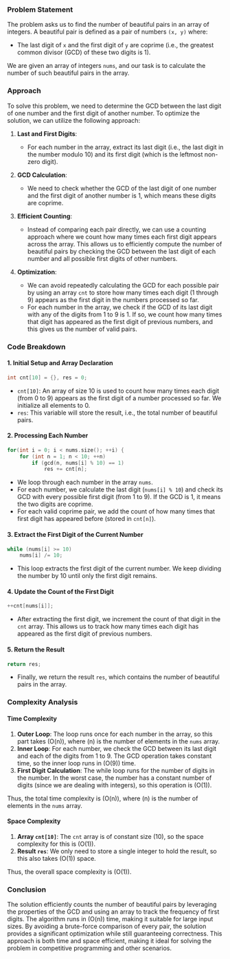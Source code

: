 ### Problem Statement

The problem asks us to find the number of beautiful pairs in an array of integers. A beautiful pair is defined as a pair of numbers `(x, y)` where:

- The last digit of `x` and the first digit of `y` are coprime (i.e., the greatest common divisor (GCD) of these two digits is 1).

We are given an array of integers `nums`, and our task is to calculate the number of such beautiful pairs in the array.

### Approach

To solve this problem, we need to determine the GCD between the last digit of one number and the first digit of another number. To optimize the solution, we can utilize the following approach:

1. **Last and First Digits**:
   - For each number in the array, extract its last digit (i.e., the last digit in the number modulo 10) and its first digit (which is the leftmost non-zero digit). 
   
2. **GCD Calculation**:
   - We need to check whether the GCD of the last digit of one number and the first digit of another number is 1, which means these digits are coprime.

3. **Efficient Counting**:
   - Instead of comparing each pair directly, we can use a counting approach where we count how many times each first digit appears across the array. This allows us to efficiently compute the number of beautiful pairs by checking the GCD between the last digit of each number and all possible first digits of other numbers.

4. **Optimization**:
   - We can avoid repeatedly calculating the GCD for each possible pair by using an array `cnt` to store how many times each digit (1 through 9) appears as the first digit in the numbers processed so far.
   - For each number in the array, we check if the GCD of its last digit with any of the digits from 1 to 9 is 1. If so, we count how many times that digit has appeared as the first digit of previous numbers, and this gives us the number of valid pairs.

### Code Breakdown

#### 1. **Initial Setup and Array Declaration**

```cpp
int cnt[10] = {}, res = 0;
```

- `cnt[10]`: An array of size 10 is used to count how many times each digit (from 0 to 9) appears as the first digit of a number processed so far. We initialize all elements to 0.
- `res`: This variable will store the result, i.e., the total number of beautiful pairs.

#### 2. **Processing Each Number**

```cpp
for(int i = 0; i < nums.size(); ++i) {
    for (int n = 1; n < 10; ++n)
        if (gcd(n, nums[i] % 10) == 1)
            res += cnt[n];
```

- We loop through each number in the array `nums`.
- For each number, we calculate the last digit (`nums[i] % 10`) and check its GCD with every possible first digit (from 1 to 9). If the GCD is 1, it means the two digits are coprime.
- For each valid coprime pair, we add the count of how many times that first digit has appeared before (stored in `cnt[n]`).

#### 3. **Extract the First Digit of the Current Number**

```cpp
while (nums[i] >= 10)
    nums[i] /= 10;
```

- This loop extracts the first digit of the current number. We keep dividing the number by 10 until only the first digit remains.

#### 4. **Update the Count of the First Digit**

```cpp
++cnt[nums[i]];
```

- After extracting the first digit, we increment the count of that digit in the `cnt` array. This allows us to track how many times each digit has appeared as the first digit of previous numbers.

#### 5. **Return the Result**

```cpp
return res;
```

- Finally, we return the result `res`, which contains the number of beautiful pairs in the array.

### Complexity Analysis

#### Time Complexity

1. **Outer Loop**: The loop runs once for each number in the array, so this part takes \(O(n)\), where \(n\) is the number of elements in the `nums` array.
2. **Inner Loop**: For each number, we check the GCD between its last digit and each of the digits from 1 to 9. The GCD operation takes constant time, so the inner loop runs in \(O(9)\) time.
3. **First Digit Calculation**: The while loop runs for the number of digits in the number. In the worst case, the number has a constant number of digits (since we are dealing with integers), so this operation is \(O(1)\).

Thus, the total time complexity is \(O(n)\), where \(n\) is the number of elements in the `nums` array.

#### Space Complexity

1. **Array `cnt[10]`**: The `cnt` array is of constant size (10), so the space complexity for this is \(O(1)\).
2. **Result `res`**: We only need to store a single integer to hold the result, so this also takes \(O(1)\) space.

Thus, the overall space complexity is \(O(1)\).

### Conclusion

The solution efficiently counts the number of beautiful pairs by leveraging the properties of the GCD and using an array to track the frequency of first digits. The algorithm runs in \(O(n)\) time, making it suitable for large input sizes. By avoiding a brute-force comparison of every pair, the solution provides a significant optimization while still guaranteeing correctness. This approach is both time and space efficient, making it ideal for solving the problem in competitive programming and other scenarios.